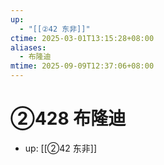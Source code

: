 ```yaml
---
up:
  - "[[②42 东非]]"
ctime: 2025-03-01T13:15:28+08:00
aliases:
  - 布隆迪
mtime: 2025-09-09T12:37:06+08:00
---
```


# ②428 布隆迪

- up: [[②42 东非]]

